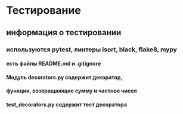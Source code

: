 # Тестирование
## информация о тестировании
### используются pytest, линтеры isort, black, flake8, mypy
#### есть файлы README.md и .gitignore
#### Модуль decorators.py содержит декоратор, 
#### функции, возвращающие сумму и частное чисел
#### test_decorators.py содержит тест декоратора

